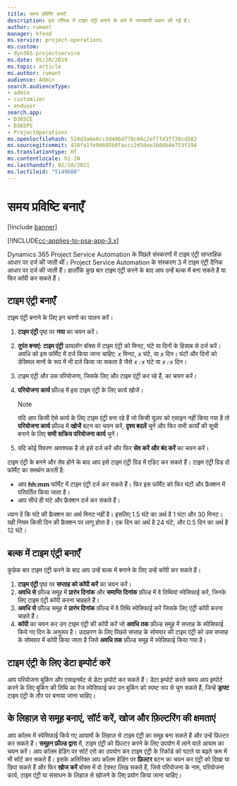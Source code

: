```yaml
---
title: समय प्रविष्टि बनाएँ
description: इस टॉपिक में टाइम एंट्री बनाने के बारे में जानकारी प्रदान की गई है।
author: rumant
manager: kfend
ms.service: project-operations
ms.custom:
- dyn365-projectservice
ms.date: 05/20/2019
ms.topic: article
ms.author: rumant
audience: Admin
search.audienceType:
- admin
- customizer
- enduser
search.app:
- D365CE
- D365PS
- ProjectOperations
ms.openlocfilehash: 520d3a6e6cc3d486d778c66c2ef7fd3ff20cd582
ms.sourcegitcommit: 418fa1fe9d605b8faccc2d5dee1b04b4e753f194
ms.translationtype: HT
ms.contentlocale: hi-IN
ms.lasthandoff: 02/10/2021
ms.locfileid: "5149680"
---
```

# <a name="create-time-entries"></a>समय प्रविष्टि बनाएँ

[!include [banner](../includes/psa-now-project-operations.md)]

[!INCLUDE[cc-applies-to-psa-app-3.x](../includes/cc-applies-to-psa-app-3x.md)]

Dynamics 365 Project Service Automation के पिछले संस्करणों में टाइम एंट्री साप्ताहिक आधार पर दर्ज की जाती थीं। Project Service Automation के संस्करण 3 में टाइम एंट्री दैनिक आधार पर दर्ज की जाती हैं। हालाँकि कुछ बार टाइम एंट्री करने के बाद आप उन्हें बल्क में बना सकते हैं या फिर कॉपी कर सकते हैं।

## <a name="create-a-time-entry"></a>टाइम एंट्री बनाएँ

टाइम एंट्री बनाने के लिए इन चरणों का पालन करें।

1. **टाइम एंट्री** पृष्ठ पर **नया** का चयन करें।
2. **तुरंत बनाएं: टाइम एंट्री** डायलॉग बॉक्स में टाइम एंट्री को मिनट, घंटे या दिनों के हिसाब से दर्ज करें। अवधि को इस फॉर्मेट में दर्ज किया जाना चाहिए: *x* मिनट, *x* घंटे, या *x* दिन। घंटों और दिनों को डेसिमल मानों के रूप में भी दर्ज किया जा सकता है जैसे *x।x* घंटे या *x।x* दिन।
3. टाइम एंट्री और उस परियोजना, जिसके लिए और टाइम एंट्री कर रहे हैं, का चयन करें।
4. **परियोजना कार्य** फ़ील्ड में इस टाइम एंट्री के लिए कार्य खोजें।

    > [!NOTE]
    > यदि आप किसी ऐसे कार्य के लिए टाइम एंट्री बना रहे हैं जो किसी यूज़र को एसाइन नहीं किया गया है तो **परियोजना कार्य** फ़ील्ड में **खोजें** बटन का चयन करें, **दृश्य बदलें** चुनें और फिर सभी कार्यों की सूची बनाने के लिए **सभी सक्रिय परियोजना कार्य** चुनें।

5. यदि कोई विवरण आवश्यक है तो इसे दर्ज करें और फिर **सेव करें और बंद करें** का चयन करें।

टाइम एंट्री के बनने और सेव होने के बाद आप इसे टाइम एंट्री ग्रिड में एडिट कर सकते हैं। टाइम एंट्री ग्रिड दो फॉर्मेट का समर्थन करती है:

- आप **hh:mm** फॉर्मेट में टाइम एंट्री दर्ज कर सकते हैं। फिर इस फॉर्मेट को फिर घंटों और फ्रैक्शन में परिवर्तित किया जाता है।
- आप सीधे ही घंटे और फ्रैक्शन दर्ज कर सकते हैं।

ध्यान दें कि घंटे की फ्रैक्शन का अर्थ मिनट नहीं है। इसलिए 1.5 घंटे का अर्थ है 1 घंटा और 30 मिनट। यही नियम किसी दिन की फ्रैक्शन पर लागू होता है। एक दिन का अर्थ है 24 घंटे, और 0.5 दिन का अर्थ है 12 घंटे।

## <a name="bulk-create-time-entries"></a>बल्क में टाइम एंट्री बनाएँ

कुछेक बार टाइम एंट्री करने के बाद आप उन्हें बल्क में बनाने के लिए उन्हें कॉपी कर सकते हैं।

1. **टाइम एंट्री** पृष्ठ पर **सप्ताह को कॉपी करें** का चयन करें।
2. **अवधि से** फ़ील्ड समूह में **प्रारंभ दिनांक** और **समाप्ति दिनांक** फ़ील्ड में वे तिथियां स्पेसिफाई करें, जिनके लिए टाइम एंट्री कॉपी करना चाहहते हैं।
3. **अवधि से** फ़ील्ड समूह में **प्रारंभ दिनांक** फ़ील्ड में वे तिथि स्पेसिफाई करें जिसके लिए एंट्री कॉपी करना चाहते हैं।
4. **कॉपी** का चयन कर उन टाइम एंट्री की कॉपी करें जो **अवधि तक** फ़ील्ड समूह में सप्ताह के स्पेसिफाई किये गए दिन के अनुरूप है। उदाहरण के लिए पिछले सप्ताह के सोमवार की टाइम एंट्री को उस सप्ताह के सोमवार में कॉपी किया जाता है जिसे **अवधि तक** फ़ील्ड समूह में स्पेसिफाई किया गया है।

## <a name="import-data-for-time-entries"></a>टाइम एंट्री के लिए डेटा इम्पोर्ट करें

आप परियोजना बुकिंग और एसाइनमेंट से डेटा इम्पोर्ट कर सकते हैं। डेटा इम्पोर्ट करते समय आप इम्पोर्ट करने के लिए बुकिंग की तिथि का रेंज स्पेसिफाई कर उन बुकिंग को स्पष्ट रूप से चुन सकते हैं, जिन्हें **ड्राफ्ट** टाइम एंट्री के तौर पर बनाया जाना चाहिए।

## <a name="group-by-sort-search-and-filter-capabilities"></a>के लिहाज़ से समूह बनाएं, सॉर्ट करें, खोज और फ़िल्टरिंग की क्षमताएं

आप कॉलम में स्पेसिफाई किये गए आयामों के लिहाज़ से टाइम एंट्री का समूह बना सकते हैं और उन्हें फ़िल्टर कर सकते हैं। **समूहन फ़ील्ड द्वारा** में, टाइम एंट्री को फ़िल्टर करने के लिए उपयोग में लाने वाले आयाम का चयन करें। आप कॉलम हेडिंग पर सॉर्ट एरो का उपयोग कर टाइम एंट्री के रिकॉर्ड को घटते या बढ़ते क्रम में भी सॉर्ट कर सकते हैं। इसके अतिरिक्त आप कॉलम हेडिंग पर **फ़िल्टर** बटन का चयन कर एंट्री को दिखा या छिपा सकते हैं और फिर **खोज करें** बॉक्स में वो टेक्स्ट लिख सकते हैं, जिसे परियोजना के नाम, परियोजना कार्य, टाइम एंट्री या संसाधन के लिहाज़ से खोजने के लिए प्रयोग किया जाना चाहिए।
